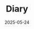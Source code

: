 ---
title: "Diary"
featured_image: "/images/ocean-boat.png"
description: "Living life"
date: 2025-05-24
draft: true
---
